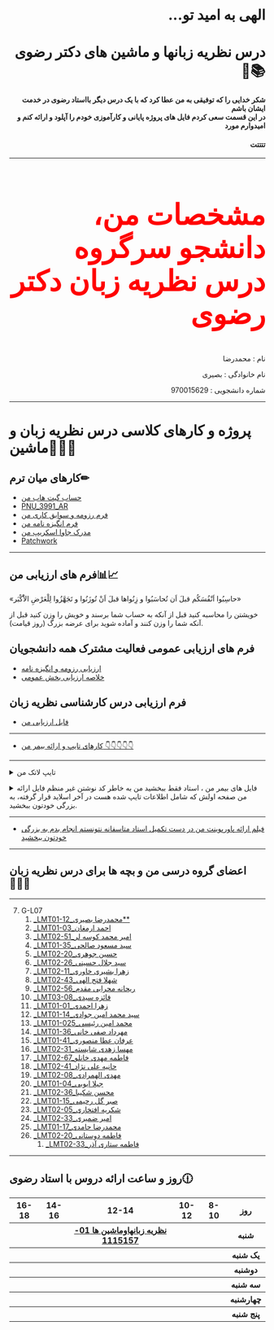 <h1 dir="rtl" >الهی به امید تو...</h1>
<h1 dir="rtl" >درس نظریه زبانها و ماشین های دکتر رضوی📚📌</h1>
<h4 dir="rtl">شکر خدایی را که توفیقی به من عطا کرد که با یک درس دیگر بااستاد رضوی در خدمت ایشان باشم</br>در این قسمت سعی کردم فایل های پروژه پایانی و کارآموزی خودم را آپلود و ارائه کنم و امیدوارم مورد </h4>
<h4 dir="rtl">تتتتت</h4>
<hr>
<h2 dir="rtl" style="color:red;font-family:tahoma; font-size:4em;">مشخصات من، دانشجو سرگروه درس نظریه زبان دکتر رضوی📝</h2>
<p dir="rtl">نام : محمدرضا</p>
<p dir="rtl">نام خانوادگی : بصیری</p>
<p dir="rtl">شماره دانشجویی : 970015629</p>
<hr>

# پروژه و کارهای کلاسی درس نظریه زبان و ماشین💼📐📏

## کارهای میان ترم✏
- [حساب گیت هاب من](https://github.com/mrezabasiri)
- [PNU_3991_AR](https://github.com/mrezabasiri/pnu99taklif)
- [فرم رزومه و سوابق کاری من](https://mrezabasiri.github.io/barayeman/) 
- [فرم انگیزه نامه من](https://github.com/mrezabasiri/mysopbasiri/blob/main/my%20sop.pdf)
- [مدرک جاوا اسکریپ من](https://www.sololearn.com/Certificate/1024-18439174/pdf/)
- [Patchwork](https://github.com/mrezabasiri/pnu99taklif/blob/main/patchwork/mypatchwork.jpg)
------------------
## فرم های ارزیابی من📊📈

<p>
«حاسِبُوا اَنْفُسَکُم قبلَ اَن تُحاسَبُوا و زِنُواها قبلَ اَنْ تُوزَنُوا و تَجَهَّزُوا لِلْعَرْضِ الاَْکْبَر»
</p>
<p>
خویشتن را محاسبه کنید قبل از آنکه به حساب شما برسند و خویش را وزن کنید قبل از آنکه شما را وزن کنند و آماده شوید براى عرضه بزرگ (روز قیامت).
</p>


## فرم های ارزیابی عمومی فعالیت مشترک همه دانشجویان
- [ارزیابی رزومه و انگیزه نامه](https://github.com/mrezabasiri/pnu99taklif/blob/main/%D8%A7%D8%B1%D8%B2%DB%8C%D8%A7%D8%A8%DB%8C%20%D8%A8%D8%AE%D8%B4%20%D8%B9%D9%85%D9%88%D9%85%DB%8C/%D8%B9%D9%85%D9%88%D9%85%DB%8C%201.pdf)
- [خلاصه ارزیابی بخش عمومی](https://github.com/mrezabasiri/pnu99taklif/blob/main/%D8%A7%D8%B1%D8%B2%DB%8C%D8%A7%D8%A8%DB%8C%20%D8%A8%D8%AE%D8%B4%20%D8%B9%D9%85%D9%88%D9%85%DB%8C/%D8%B9%D9%85%D9%88%D9%85%DB%8C%202.pdf)

## فرم ارزیابی درس کارشناسی نظریه زبان
- [فایل ارزیابی من](https://github.com/mrezabasiri/pnu99taklif/blob/main/%D9%81%D8%B1%D9%85%20%D8%A7%D8%B1%D8%B2%DB%8C%D8%A7%D8%A8%DB%8C%20%D8%AA%D8%AE%D8%B5%D8%B5%DB%8C%20%D9%85%D9%86.pdf)




------------------

 - [کارهای تایپ و ارائه بیمر من 👇👇👇👇👇](#RelatedLatex)

----------------
<a name="RelatedLatex"></a>
<details>
    <summary>تایپ لاتک من</summary>
  
> ## لاتک
- [لاتک از صفحات 45 الی 48](https://github.com/mrezabasiri/pnu99taklif/blob/main/5448man.tex)
- [فایل pdf](https://github.com/mrezabasiri/pnu99taklif/blob/main/5448man.pdf)

[<kbd>↩</kbd>](#TOC)
</details>


<a name="Relatedbeamer"></a>
<details>
   <summary>فایل های بیمر من ، استاد فقط ببخشید من به خاطر کد نوشتن غیر منظم فایل ارائه من صفحه اولش که شامل اطلاعات تایپ شده هست در آخر اسلاید قرار گرفته، به بزرگی خودتون ببخشید.</summary> 
    
  > ##   ارائه لاتکس من با قالب بیمر صفحات 45 و 46 کتاب مرفی شده برای تایپ  
  - [Power(45.46).latex](https://github.com/mrezabasiri/pnu99taklif/blob/main/beamer%20man/beamer.tex)
  - [Power(45.46).pdf](https://github.com/mrezabasiri/pnu99taklif/blob/main/beamer%20man/beamer.pdf)
  
  [<kbd>↩</kbd>](#TOC)
</details>
 

------------------

- [فیلم ارائه پاورپوینت من در دست تکمیل استاد متاسفانه نتونستم انجام بدم به بزرگی خودتون ببخشید]()



------------------

## اعضای گروه درسی من و بچه ها برای درس نظریه زبان👨‍👦‍👦


------------------
     

   <a name="G-L07"></a>

7. G-L07
    1. [_LMT01-12_محمدرضا بصیری**](https://github.com/AliRazavi-edu/PNU_3991/tree/master/_BSc/Theory-of-Languages-and-Machines/_1115157_01/12_%D9%85%D8%AD%D9%85%D8%AF%D8%B1%D8%B6%D8%A7%20%D8%A8%D8%B5%D9%8A%D8%B1%D9%8A )
	2. [_LMT01-03_احمد  ارمغان](https://github.com/AliRazavi-edu/PNU_3991/tree/master/_BSc/Theory-of-Languages-and-Machines/_1115157_01/03_%D8%A7%D8%AD%D9%85%D8%AF%20%D8%A7%D8%B1%D9%85%D8%BA%D8%A7%D9%86)
	1. [_LMT02-51_امیر محمد کوسه لر](https://github.com/AliRazavi-edu/PNU_3991/blob/master/_BSc/Theory-of-Languages-and-Machines/_1115157_02/51_%D8%A7%D9%85%D9%8A%D8%B1%D9%85%D8%AD%D9%85%D8%AF%20%D9%83%D9%88%D8%B3%D9%87%20%D9%84%D8%B1/readme.md)
	1. [_LMT01-35_سید مسعود صالحی](https://github.com/AliRazavi-edu/PNU_3991/tree/master/_BSc/Theory-of-Languages-and-Machines/_1115157_01/35_%D8%B3%D9%8A%D8%AF%D9%85%D8%B3%D8%B9%D9%88%D8%AF%20%D8%B5%D8%A7%D9%84%D8%AD%D9%8A)  
	1. [_LMT02-20_حسین جوهری](https://github.com/AliRazavi-edu/PNU_3991/tree/master/_BSc/Theory-of-Languages-and-Machines/_1115157_02/20_%D8%AD%D8%B3%D9%8A%D9%86%20%D8%AC%D9%88%D9%87%D8%B1%D9%8A)   
	1. [_LMT02-26_سید جلال حسینی](https://github.com/AliRazavi-edu/PNU_3991/blob/master/_BSc/Theory-of-Languages-and-Machines/_1115157_02/23_%D8%B3%D9%8A%D8%AF%D8%AC%D9%84%D8%A7%D9%84%20%D8%AD%D8%B3%D9%8A%D9%86%D9%8A/readme.md)
	1. [_LMT02-11_زهرا بشیری خاوری](https://github.com/AliRazavi-edu/PNU_3991/tree/master/_BSc/Theory-of-Languages-and-Machines/_1115157_02/11_%D8%B2%D9%87%D8%B1%D8%A7%20%D8%A8%D8%B4%D9%8A%D8%B1%D9%8A%20%D8%AE%D8%A7%D9%88%D8%B1%D9%8A)
	1. [_LMT02-43_شهلا فتح الهی](https://github.com/AliRazavi-edu/PNU_3991/tree/master/_BSc/Theory-of-Languages-and-Machines/_1115157_02/43_%D8%B4%D9%87%D9%84%D8%A7%20%D9%81%D8%AA%D8%AD%20%D8%A7%D9%84%D9%87%D9%8A)
	1. [_LMT02-56_ریحانه محرابی مقدم](https://github.com/AliRazavi-edu/PNU_3991/tree/master/_BSc/Theory-of-Languages-and-Machines/_1115157_02/56_%D8%B1%D9%8A%D8%AD%D8%A7%D9%86%D9%87%20%D9%85%D8%AD%D8%B1%D8%A7%D8%A8%D9%8A%20%D9%85%D9%82%D8%AF%D9%85)
	1. [_LMT03-08_فائزه سیدی](https://github.com/AliRazavi-edu/PNU_3991/blob/master/_BSc/Theory-of-Languages-and-Machines/_1115157_03/09_%D9%81%D8%A7%D8%A6%D8%B2%D9%87%20%D8%B5%D9%8A%D8%AF%D9%8A/readme.md)
	1. [_LMT01-01_زهرا احمدی](https://github.com/AliRazavi-edu/PNU_3991/tree/master/_BSc/Theory-of-Languages-and-Machines/_1115157_01/01_%D8%B2%D9%87%D8%B1%D8%A7%20%D8%A7%D8%AD%D9%85%D8%AF%D9%8A)
	1. [_LMT01-14_سید محمد امین جوادی](https://github.com/AliRazavi-edu/PNU_3991/tree/master/_BSc/Theory-of-Languages-and-Machines/_1115157_01/14_%D8%B3%D9%8A%D8%AF%D9%85%D8%AD%D9%85%D8%AF%D8%A7%D9%85%D9%8A%D9%86%20%D8%AC%D9%88%D8%A7%D8%AF%D9%8A)
	1. [_LMT01-025_محمد امین رئیسی](https://github.com/AliRazavi-edu/PNU_3991/tree/master/_BSc/Theory-of-Languages-and-Machines/_1115157_01/25_%D9%85%D8%AD%D9%85%D8%AF%D8%A7%D9%85%D9%8A%D9%86%20%D8%B1%D8%A6%D9%8A%D8%B3%D9%8A)
	1. [_LMT01-36_مهرداد صفی خانی](https://github.com/AliRazavi-edu/PNU_3991/tree/master/_BSc/Theory-of-Languages-and-Machines/_1115157_01/36_%D9%85%D9%87%D8%B1%D8%AF%D8%A7%D8%AF%20%D8%B5%D9%81%D9%8A%20%D8%AE%D8%A7%D9%86%D9%8A)
	1. [_LMT01-41_عرفان عطا منصوری](https://github.com/AliRazavi-edu/PNU_3991/tree/master/_BSc/Theory-of-Languages-and-Machines/_1115157_01/41_%D8%B9%D8%B1%D9%81%D8%A7%D9%86%20%D8%B9%D8%B7%D8%A7%D9%85%D9%86%D8%B5%D9%88%D8%B1%D9%8A)
	1. [_LMT02-31_مهسا زهدی شایسته](https://github.com/AliRazavi-edu/PNU_3991/tree/master/_BSc/Theory-of-Languages-and-Machines/_1115157_02/31_%D9%85%D9%87%D8%B3%D8%A7%20%D8%B2%D9%87%D8%AF%D9%8A%20%D8%B4%D8%A7%D9%8A%D8%B3%D8%AA%D9%87)
	1. [_LMT02-67_فاطمه مهدی خانلو](https://github.com/AliRazavi-edu/PNU_3991/tree/master/_BSc/Theory-of-Languages-and-Machines/_1115157_02/67_%D9%81%D8%A7%D8%B7%D9%85%D9%87%20%D9%85%D9%87%D8%AF%D9%8A%D8%AE%D8%A7%D9%86%D9%84%D9%88)
	1. [_LMT02-41_حانیه علی نژاد](https://github.com/AliRazavi-edu/PNU_3991/tree/master/_BSc/Theory-of-Languages-and-Machines/_1115157_02/41_%D8%AD%D8%A7%D9%86%D9%8A%D9%87%20%D8%B9%D9%84%D9%8A%20%D9%86%DA%98%D8%A7%D8%AF)
	1. [_LMT02-08_مهدی الهمرادی](https://github.com/AliRazavi-edu/PNU_3991/tree/master/_BSc/Theory-of-Languages-and-Machines/_1115157_02/08_%D9%85%D9%87%D8%AF%D9%8A%20%D8%A7%D9%84%D9%87%D9%85%D8%B1%D8%A7%D8%AF%D9%8A)
	1. [_LMT01-04_جیلا ایوبی](https://github.com/AliRazavi-edu/PNU_3991/blob/master/_BSc/UserInterfaceDesgin/1322110_01/04_%D8%AC%D9%8A%D9%84%D8%A7%20%D8%A7%D9%8A%D9%88%D8%A8%D9%8A/readme.md)
	1. [_LMT02-36_محسن شکیبا](https://github.com/AliRazavi-edu/PNU_3991/blob/master/_BSc/Theory-of-Languages-and-Machines/_1115157_02/36_%D9%85%D8%AD%D8%B3%D9%86%20%D8%B4%D9%83%D9%8A%D8%A8%D8%A7/readme.md)
	1. [_LMT01-15_صبر گل رحیمی](https://github.com/AliRazavi-edu/PNU_3991/blob/master/_BSc/UserInterfaceDesgin/1322110_01/15_%D8%B5%D8%A8%D8%B1%DA%AF%D9%84%20%D8%B1%D8%AD%D9%8A%D9%85%D9%8A/readme.md)
	1. [_LMT02-05_شکریه افتخاری](https://github.com/AliRazavi-edu/PNU_3991/blob/master/_BSc/ResearchAndPresentationMethods/1322010_02/05_%D8%B4%D9%83%D8%B1%D9%8A%D9%87%20%D8%A7%D9%81%D8%AA%D8%AE%D8%A7%D8%B1%D9%8A/readme.md)
	1. [_LMT02-33_امیر ضمیری](https://github.com/AliRazavi-edu/PNU_3991/blob/master/_BSc/ResearchAndPresentationMethods/1322010_02/34_%D8%A7%D9%85%D9%8A%D8%B1%20%D8%B6%D9%85%D9%8A%D8%B1%D9%8A/readme.md)
	1. [_LMT01-17_محمدرضا حامدی](https://github.com/AliRazavi-edu/PNU_3991/blob/master/_BSc/Theory-of-Languages-and-Machines/_1115157_01/17_%D9%85%D8%AD%D9%85%D8%AF%D8%B1%D8%B6%D8%A7%20%D8%AD%D8%A7%D9%85%D8%AF%D9%8A/readme.md)
	1. [_LMT02-20_فاطمه دوستانی](https://github.com/AliRazavi-edu/PNU_3991/blob/master/_BSc/ResearchAndPresentationMethods/1322010_02/20_%D9%81%D8%A7%D8%B7%D9%85%D9%87%20%D8%AF%D9%88%D8%B3%D8%AA%D8%A7%D9%86%D9%8A/readme.md)
        1. [_LMT02-33_فاطمه ستاری آذر](https://github.com/AliRazavi-edu/PNU_3991/tree/master/_BSc/Theory-of-Languages-and-Machines/_1115157_02/33_%D9%81%D8%A7%D8%B7%D9%85%D9%87%20%D8%B3%D8%AA%D8%A7%D8%B1%D9%8A%20%D8%A7%D8%B0%D8%B1)
<a name="G-L08"></a>

------------------

## روز و ساعت ارائه دروس با استاد رضوی🕧

<table style="width:100%">
  <tr>
    <th >16-18</th>
    <th >14-16</th>
    <th >12-14</th>
    <th>10-12</th>
    <th>8-10</th>
    <th>روز</th>
   </tr>
  <tr>
    <th ></th>
    <th ><a </a></th>
    <th ><a href="https://github.com/AliRazavi-edu/PNU_3991/tree/master/_BSc/Theory-of-Languages-and-Machines" >نظريه زبانهاوماشين ها 01-1115157</a></th>
    <th></th>
    <th></th>
    <th>شنبه</th>
  </tr>
   <tr>
    <th ></th>
    <th ></th>
    <th></th>
    <th></th>
    <th ></th>
    <th>یک شنبه</th>
  </tr>
   <tr>
     <th ><a </a> </th>
     <th ><a </a></th>
     <th><a </a></th>
     <th><a </a></th>
    <th ></th>   
    <th>دوشنبه</th>
  </tr>
   <tr>
    <th ></th>
    <th ></th>
    <th></th>
    <th></th>
    <th ></th>
    <th>سه شنبه</th>
  </tr>
   <tr>
    <th ></th>
    <th ></th>
    <th></th>
    <th></th>
     <th ><a </a></th>
    <th>چهارشنبه</th>
  </tr>
   <tr>
    <th ></th>
     <th ><a  </a></th>
     <th ><a </a></th>
     <th><a  </a></th>
    <th><a </a></th>
    <th>پنج شنبه</th>
  </tr>
</table>





















